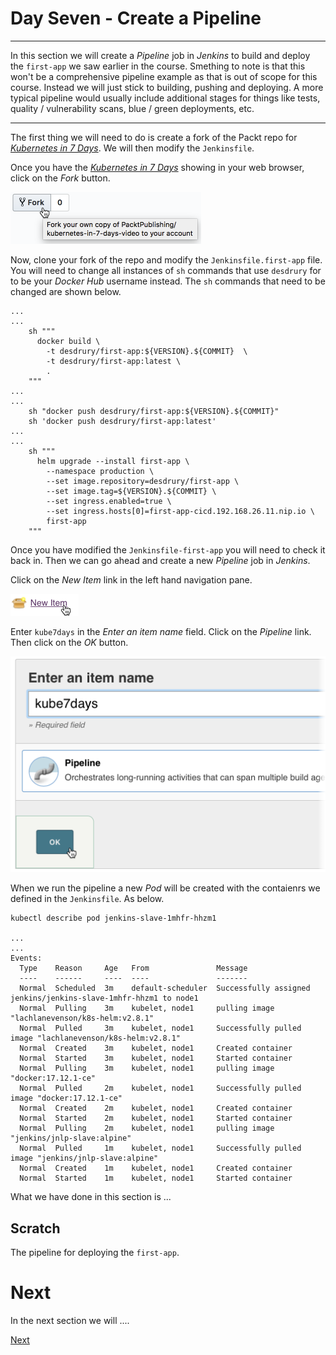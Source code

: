 # Day Seven - Create a Pipeline

---

In this section we will create a _Pipeline_ job in _Jenkins_ to build and deploy the `first-app` we saw earlier in the course.  Smething to note is that this won't be a comprehensive pipeline example as that is out of scope for this course.  Instead we will just stick to building, pushing and deploying.  A more typical pipeline would usually include additional stages for things like tests, quality / vulnerability scans, blue / green deployments, etc.

---

The first thing we will need to do is create a fork of the Packt repo for [_Kubernetes in 7 Days_](https://github.com/PacktPublishing/kubernetes-in-7-days-video).  We will then modify the `Jenkinsfile`.

Once you have the [_Kubernetes in 7 Days_](https://github.com/PacktPublishing/kubernetes-in-7-days-video) showing in your web browser, click on the _Fork_ button.

<img src="images/2018-09-03_19-05-49.png" width="305px">

Now, clone your fork of the repo and modify the `Jenkinsfile.first-app` file.  You will need to change all instances of `sh` commands that use `desdrury` for to be your _Docker Hub_ username instead.  The `sh` commands that need to be changed are shown below.

```jenkinsfile
...
...
    sh """
      docker build \
        -t desdrury/first-app:${VERSION}.${COMMIT}  \
        -t desdrury/first-app:latest \
        .
    """
...
...
    sh "docker push desdrury/first-app:${VERSION}.${COMMIT}"
    sh 'docker push desdrury/first-app:latest'
...
...
    sh """
      helm upgrade --install first-app \
        --namespace production \
        --set image.repository=desdrury/first-app \
        --set image.tag=${VERSION}.${COMMIT} \
        --set ingress.enabled=true \
        --set ingress.hosts[0]=first-app-cicd.192.168.26.11.nip.io \
        first-app
    """
```

Once you have modified the `Jenkinsfile-first-app` you will need to check it back in.  Then we can go ahead and create a new _Pipeline_ job in _Jenkins_.

Click on the _New Item_ link in the left hand navigation pane.

<img src="images/2018-09-03_13-06-45.png" width="109px">

Enter `kube7days` in the _Enter an item name_ field.  Click on the _Pipeline_ link.  Then click on the _OK_ button.

<img src="images/2018-09-03_13-09-14.png" width="508px">





When we run the pipeline a new _Pod_ will be created with the contaienrs we defined in the `Jenkinsfile`.  As below.

```console
kubectl describe pod jenkins-slave-1mhfr-hhzm1

...
...
Events:
  Type    Reason     Age   From               Message
  ----    ------     ----  ----               -------
  Normal  Scheduled  3m    default-scheduler  Successfully assigned jenkins/jenkins-slave-1mhfr-hhzm1 to node1
  Normal  Pulling    3m    kubelet, node1     pulling image "lachlanevenson/k8s-helm:v2.8.1"
  Normal  Pulled     3m    kubelet, node1     Successfully pulled image "lachlanevenson/k8s-helm:v2.8.1"
  Normal  Created    3m    kubelet, node1     Created container
  Normal  Started    3m    kubelet, node1     Started container
  Normal  Pulling    3m    kubelet, node1     pulling image "docker:17.12.1-ce"
  Normal  Pulled     2m    kubelet, node1     Successfully pulled image "docker:17.12.1-ce"
  Normal  Created    2m    kubelet, node1     Created container
  Normal  Started    2m    kubelet, node1     Started container
  Normal  Pulling    2m    kubelet, node1     pulling image "jenkins/jnlp-slave:alpine"
  Normal  Pulled     1m    kubelet, node1     Successfully pulled image "jenkins/jnlp-slave:alpine"
  Normal  Created    1m    kubelet, node1     Created container
  Normal  Started    1m    kubelet, node1     Started container
```



What we have done in this section is ...


## Scratch

The pipeline for deploying the `first-app`.


# Next

In the next section we will ....

[Next](07-06.md)
